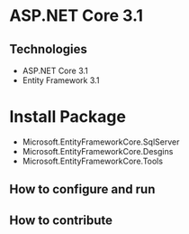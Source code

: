 # ASP.NET Core 3.1
## Technologies
- ASP.NET Core 3.1
- Entity Framework 3.1
# Install Package
- Microsoft.EntityFrameworkCore.SqlServer
- Microsoft.EntityFrameworkCore.Desgins
- Microsoft.EntityFrameworkCore.Tools
## How to configure and run
## How to contribute